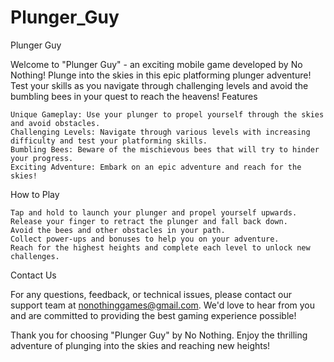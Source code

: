 # Plunger_Guy
Plunger Guy

Welcome to "Plunger Guy" - an exciting mobile game developed by No Nothing! Plunge into the skies in this epic platforming plunger adventure! Test your skills as you navigate through challenging levels and avoid the bumbling bees in your quest to reach the heavens!
Features

    Unique Gameplay: Use your plunger to propel yourself through the skies and avoid obstacles.
    Challenging Levels: Navigate through various levels with increasing difficulty and test your platforming skills.
    Bumbling Bees: Beware of the mischievous bees that will try to hinder your progress.
    Exciting Adventure: Embark on an epic adventure and reach for the skies!

How to Play

    Tap and hold to launch your plunger and propel yourself upwards.
    Release your finger to retract the plunger and fall back down.
    Avoid the bees and other obstacles in your path.
    Collect power-ups and bonuses to help you on your adventure.
    Reach for the highest heights and complete each level to unlock new challenges.

Contact Us

For any questions, feedback, or technical issues, please contact our support team at nonothinggames@gmail.com. We'd love to hear from you and are committed to providing the best gaming experience possible!

Thank you for choosing "Plunger Guy" by No Nothing. Enjoy the thrilling adventure of plunging into the skies and reaching new heights!
